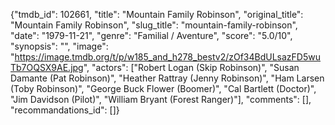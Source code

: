 {"tmdb_id": 102661, "title": "Mountain Family Robinson", "original_title": "Mountain Family Robinson", "slug_title": "mountain-family-robinson", "date": "1979-11-21", "genre": "Familial / Aventure", "score": "5.0/10", "synopsis": "", "image": "https://image.tmdb.org/t/p/w185_and_h278_bestv2/zOf34BdULsazFD5wuTb7OQSX9AE.jpg", "actors": ["Robert Logan (Skip Robinson)", "Susan Damante (Pat Robinson)", "Heather Rattray (Jenny Robinson)", "Ham Larsen (Toby Robinson)", "George Buck Flower (Boomer)", "Cal Bartlett (Doctor)", "Jim Davidson (Pilot)", "William Bryant (Forest Ranger)"], "comments": [], "recommandations_id": []}